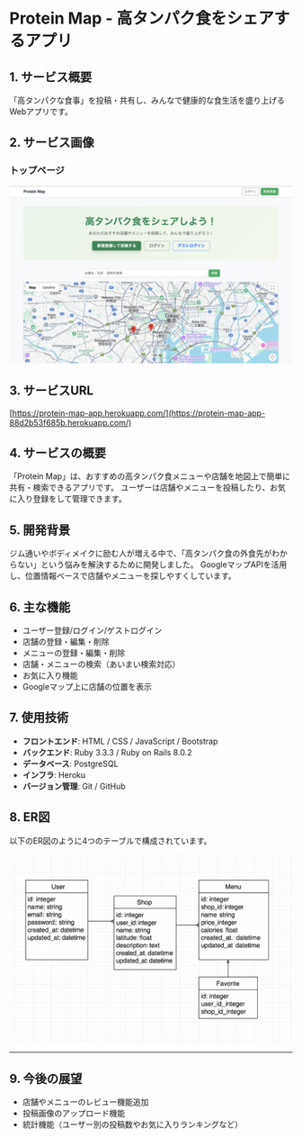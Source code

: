 # Protein Map - 高タンパク食をシェアするアプリ

## 1. サービス概要
「高タンパクな食事」を投稿・共有し、みんなで健康的な食生活を盛り上げるWebアプリです。

## 2. サービス画像
### トップページ
![トップページ](./top_page.png)

## 3. サービスURL
[https://protein-map-app.herokuapp.com/](https://protein-map-app-88d2b53f685b.herokuapp.com/)

## 4. サービスの概要
「Protein Map」は、おすすめの高タンパク食メニューや店舗を地図上で簡単に共有・検索できるアプリです。
ユーザーは店舗やメニューを投稿したり、お気に入り登録をして管理できます。

## 5. 開発背景
ジム通いやボディメイクに励む人が増える中で、「高タンパク食の外食先がわからない」という悩みを解決するために開発しました。
GoogleマップAPIを活用し、位置情報ベースで店舗やメニューを探しやすくしています。

## 6. 主な機能
- ユーザー登録/ログイン/ゲストログイン
- 店舗の登録・編集・削除
- メニューの登録・編集・削除
- 店舗・メニューの検索（あいまい検索対応）
- お気に入り機能
- Googleマップ上に店舗の位置を表示

## 7. 使用技術
- **フロントエンド**: HTML / CSS / JavaScript / Bootstrap
- **バックエンド**: Ruby 3.3.3 / Ruby on Rails 8.0.2
- **データベース**: PostgreSQL
- **インフラ**: Heroku
- **バージョン管理**: Git / GitHub

## 8. ER図
以下のER図のように4つのテーブルで構成されています。

![ER図](./er_diagram.png)

---

## 9. 今後の展望
- 店舗やメニューのレビュー機能追加
- 投稿画像のアップロード機能
- 統計機能（ユーザー別の投稿数やお気に入りランキングなど）
